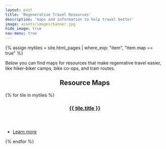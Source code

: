```yaml
---
layout: post
title: 'Regenerative Travel Resources'
description: 'maps and information to help travel better'
image: assets/images/banner.jpg
hide_image: true
nav-menu: true
---
```


{% assign mytiles = site.html_pages | where_exp: "item", "item.map == true" %}

<p>Below you can find maps for resources that make regenrative travel easier, like hiker-biker camps, bike co-ops, and train routes.</p>

<section id="two" class="spotlights">
    <h2 style="margin-top:5%;text-align:center;">Resource Maps</h2>
    {% for tile in mytiles %}
    <section>
        <a href="{{ tile.url  | relative_url }}" class="image">
            <img src="{{ tile.image }}" alt="" data-position="center center" />
        </a>
        <div class="content">
            <div class="inner">
                <header class="major">
                    <h3>
                        <a href="{{ tile.url  | relative_url }}">{{ tile.title }}</a>
                    </h3>
                </header>
                <ul class="actions">
                    <li><a href="{{ tile.url  | relative_url }}" class="button">Learn more</a></li>
                </ul>
            </div>
        </div>
    </section>
    {% endfor %}
</section>
